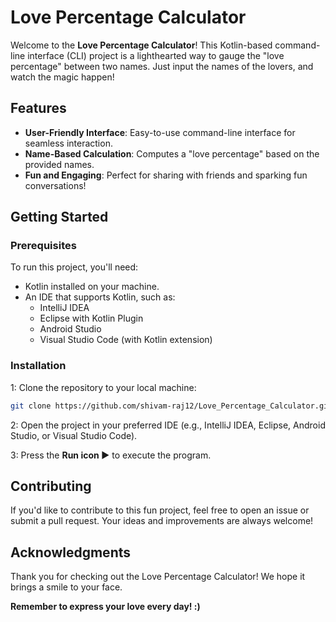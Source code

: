 # Love Percentage Calculator

Welcome to the **Love Percentage Calculator**! This Kotlin-based command-line interface (CLI) project is a lighthearted way to gauge the "love percentage" between two names. Just input the names of the lovers, and watch the magic happen!

## Features

- **User-Friendly Interface**: Easy-to-use command-line interface for seamless interaction.
- **Name-Based Calculation**: Computes a "love percentage" based on the provided names.
- **Fun and Engaging**: Perfect for sharing with friends and sparking fun conversations!


## Getting Started
### Prerequisites
To run this project, you'll need:

- Kotlin installed on your machine.
- An IDE that supports Kotlin, such as:
    - IntelliJ IDEA
    - Eclipse with Kotlin Plugin
    - Android Studio
    - Visual Studio Code (with Kotlin extension)
### Installation
1: Clone the repository to your local machine:
```bash
git clone https://github.com/shivam-raj12/Love_Percentage_Calculator.git
```
2: Open the project in your preferred IDE (e.g., IntelliJ IDEA, Eclipse, Android Studio, or Visual Studio Code).

3: Press the **Run icon ▶️** to execute the program.

## Contributing
If you'd like to contribute to this fun project, feel free to open an issue or submit a pull request. Your ideas and improvements are always welcome!

## Acknowledgments
Thank you for checking out the Love Percentage Calculator! We hope it brings a smile to your face. 

**Remember to express your love every day! :)**
